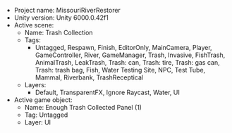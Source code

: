 <!-- UNITY CODE ASSIST INSTRUCTIONS START -->
- Project name: MissouriRiverRestorer
- Unity version: Unity 6000.0.42f1
- Active scene:
  - Name: Trash Collection
  - Tags:
    - Untagged, Respawn, Finish, EditorOnly, MainCamera, Player, GameController, River, GameManager, Trash, Invasive, FishTrash, AnimalTrash, LeakTrash, Trash: can, Trash: tire, Trash: gas can, Trash: trash bag, Fish, Water Testing Site, NPC, Test Tube, Mammal, Riverbank, TrashReceptical
  - Layers:
    - Default, TransparentFX, Ignore Raycast, Water, UI
- Active game object:
  - Name: Enough Trash Collected Panel (1)
  - Tag: Untagged
  - Layer: UI
<!-- UNITY CODE ASSIST INSTRUCTIONS END -->